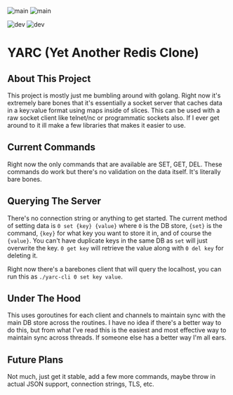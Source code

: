 ![main](https://github.com/Beheadedstraw/YARC/actions/workflows/Server.yml/badge.svg?branch=main) ![main](https://github.com/Beheadedstraw/YARC/actions/workflows/Client.yaml/badge.svg?branch=main)

![dev](https://github.com/Beheadedstraw/YARC/actions/workflows/Dev-Server.yaml/badge.svg?branch=dev) ![dev](https://github.com/Beheadedstraw/YARC/actions/workflows/Dev-Client.yaml/badge.svg?branch=dev) 
# YARC (Yet Another Redis Clone)

## About This Project
This project is mostly just me bumbling around with golang. Right now it's extremely bare bones that it's essentially a socket server that caches data in a key:value format using maps inside of slices. This can be used with a raw socket client like telnet/nc or programmatic sockets also. If I ever get around to it ill make a few libraries that makes it easier to use.

## Current Commands
Right now the only commands that are available are SET, GET, DEL. These commands do work but there's no validation on the data itself. It's literally bare bones.

## Querying The Server
There's no connection string or anything to get started. The current method of setting data is `0 set {key} {value}` where `0` is the DB store, `{set}` is the command, `{key}` for what key you want to store it in, and of course the `{value}`. You can't have duplicate keys in the same DB as `set` will just overwrite the key. `0 get key` will retrieve the value along with `0 del key` for deleting it.

Right now there's a barebones client that will query the localhost, you can run this as `./yarc-cli 0 set key value`.

## Under The Hood
This uses goroutines for each client and channels to maintain sync with the main DB store across the routines. I have no idea if there's a better way to do this, but from what I've read this is the easiest and most effective way to maintain sync across threads. If someone else has a better way I'm all ears. 

## Future Plans
Not much, just get it stable, add a few more commands, maybe throw in actual JSON support, connection strings, TLS, etc.

